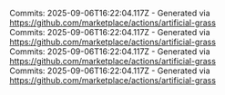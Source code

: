 Commits: 2025-09-06T16:22:04.117Z - Generated via https://github.com/marketplace/actions/artificial-grass
<br>
Commits: 2025-09-06T16:22:04.117Z - Generated via https://github.com/marketplace/actions/artificial-grass
<br>
Commits: 2025-09-06T16:22:04.117Z - Generated via https://github.com/marketplace/actions/artificial-grass
<br>
Commits: 2025-09-06T16:22:04.117Z - Generated via https://github.com/marketplace/actions/artificial-grass
<br>
